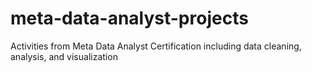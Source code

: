 # meta-data-analyst-projects
Activities from Meta Data Analyst Certification including data cleaning, analysis, and visualization
